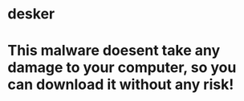 # desker
# This malware doesent take any damage to your computer, so you can download it without any risk!
